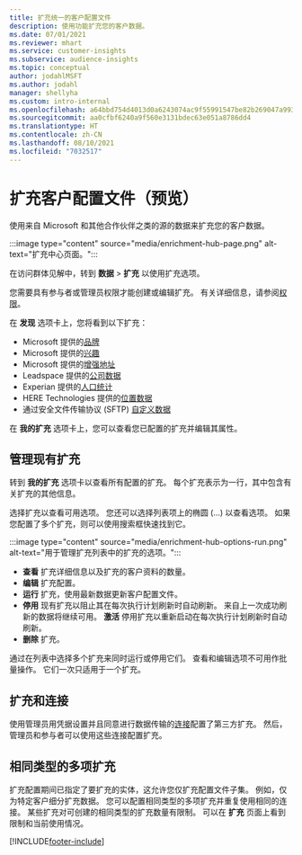 ```yaml
---
title: 扩充统一的客户配置文件
description: 使用功能扩充您的客户数据。
ms.date: 07/01/2021
ms.reviewer: mhart
ms.service: customer-insights
ms.subservice: audience-insights
ms.topic: conceptual
author: jodahlMSFT
ms.author: jodahl
manager: shellyha
ms.custom: intro-internal
ms.openlocfilehash: a64bbd754d4013d0a6243074ac9f55991547be82b269047a9937b583baf98697
ms.sourcegitcommit: aa0cfbf6240a9f560e3131bdec63e051a8786dd4
ms.translationtype: HT
ms.contentlocale: zh-CN
ms.lasthandoff: 08/10/2021
ms.locfileid: "7032517"
---
```

# <a name="enrichment-for-customer-profiles-preview"></a>扩充客户配置文件（预览）

使用来自 Microsoft 和其他合作伙伴之类的源的数据来扩充您的客户数据。

:::image type="content" source="media/enrichment-hub-page.png" alt-text="扩充中心页面。":::

在访问群体见解中，转到 **数据** > **扩充** 以使用扩充选项。  

您需要具有参与者或管理员权限才能创建或编辑扩充。 有关详细信息，请参阅[权限](permissions.md)。

在 **发现** 选项卡上，您将看到以下扩充：

- Microsoft 提供的[品牌](enrichment-microsoft.md)
- Microsoft 提供的[兴趣](enrichment-microsoft.md)
- Microsoft 提供的[增强地址](enrichment-enhanced-addresses.md)
- Leadspace 提供的[公司数据](enrichment-leadspace.md)
- Experian 提供的[人口统计](enrichment-experian.md)
- HERE Technologies 提供的[位置数据](enrichment-here.md)
- 通过安全文件传输协议 (SFTP) [自定义数据](enrichment-SFTP-custom-import.md)

在 **我的扩充** 选项卡上，您可以查看您已配置的扩充并编辑其属性。

## <a name="manage-existing-enrichments"></a>管理现有扩充

转到 **我的扩充** 选项卡以查看所有配置的扩充。 每个扩充表示为一行，其中包含有关扩充的其他信息。

选择扩充以查看可用选项。 您还可以选择列表项上的椭圆 (...) 以查看选项。 如果您配置了多个扩充，则可以使用搜索框快速找到它。

:::image type="content" source="media/enrichment-hub-options-run.png" alt-text="用于管理扩充列表中的扩充的选项。":::

- **查看** 扩充详细信息以及扩充的客户资料的数量。
- **编辑** 扩充配置。
- **运行** 扩充，使用最新数据更新客户配置文件。
- **停用** 现有扩充以阻止其在每次执行计划刷新时自动刷新。 来自上一次成功刷新的数据将继续可用。 **激活** 停用扩充以重新启动在每次执行计划刷新时自动刷新。
- **删除** 扩充。

通过在列表中选择多个扩充来同时运行或停用它们。 查看和编辑选项不可用作批量操作。 它们一次只适用于一个扩充。

## <a name="enrichments-and-connections"></a>扩充和连接

使用管理员用凭据设置并且同意进行数据传输的[连接](connections.md)配置了第三方扩充。 然后，管理员和参与者可以使用这些连接配置扩充。  

## <a name="multiple-enrichments-of-the-same-type"></a>相同类型的多项扩充

扩充配置期间已指定了要扩充的实体，这允许您仅扩充配置文件子集。 例如，仅为特定客户细分扩充数据。 您可以配置相同类型的多项扩充并重复使用相同的连接。 某些扩充对可创建的相同类型的扩充数量有限制。 可以在 **扩充** 页面上看到限制和当前使用情况。

[!INCLUDE[footer-include](../includes/footer-banner.md)]
